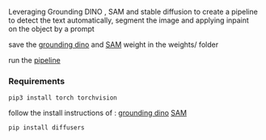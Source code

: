 Leveraging Grounding DINO , SAM and stable diffusion to create a pipeline \
to detect the text automatically, segment the image and applying inpaint \
 on the object by a prompt

save the [grounding dino](https://github.com/IDEA-Research/GroundingDINO)  and [SAM](https://github.com/facebookresearch/segment-anything) weight in the weights/ folder

run the [pipeline](sg_sd/test_pipeline.py)

### Requirements
`pip3 install torch torchvision`

follow the install instructions of :
[grounding dino](https://github.com/IDEA-Research/GroundingDINO) 
[SAM](https://github.com/facebookresearch/segment-anything)

`pip install diffusers`